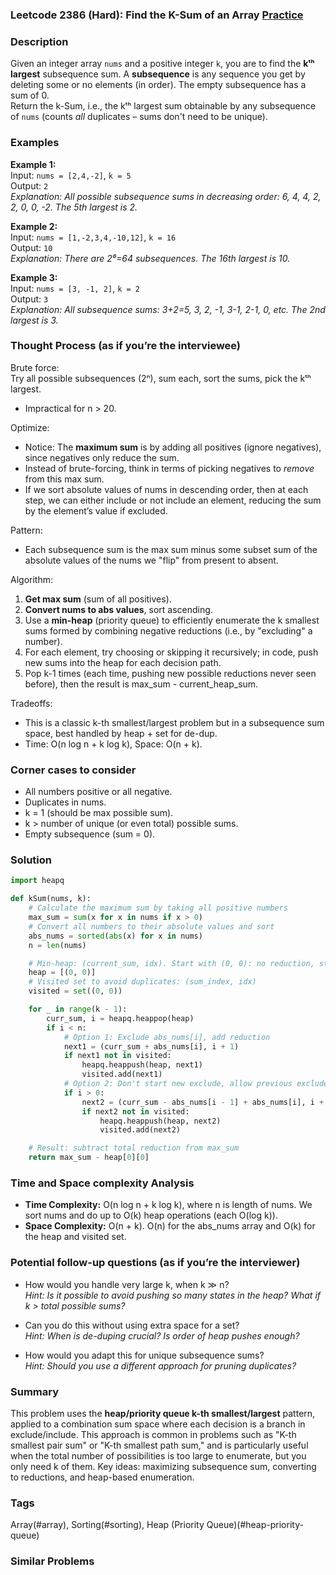 ### Leetcode 2386 (Hard): Find the K-Sum of an Array [Practice](https://leetcode.com/problems/find-the-k-sum-of-an-array)

### Description  
Given an integer array `nums` and a positive integer `k`, you are to find the **kᵗʰ largest** subsequence sum. A **subsequence** is any sequence you get by deleting some or no elements (in order). The empty subsequence has a sum of 0.  
Return the k-Sum, i.e., the kᵗʰ largest sum obtainable by any subsequence of `nums` (counts *all* duplicates – sums don't need to be unique).

### Examples  

**Example 1:**  
Input: `nums = [2,4,-2]`, `k = 5`  
Output: `2`  
*Explanation: All possible subsequence sums in decreasing order: 6, 4, 4, 2, 2, 0, 0, -2. The 5th largest is 2.*

**Example 2:**  
Input: `nums = [1,-2,3,4,-10,12]`, `k = 16`  
Output: `10`  
*Explanation: There are 2⁶=64 subsequences. The 16th largest is 10.*

**Example 3:**  
Input: `nums = [3, -1, 2]`, `k = 2`  
Output: `3`  
*Explanation: All subsequence sums: 3+2=5, 3, 2, -1, 3-1, 2-1, 0, etc. The 2nd largest is 3.*

### Thought Process (as if you’re the interviewee)  

Brute force:  
Try all possible subsequences (2ⁿ), sum each, sort the sums, pick the kᵗʰ largest.  
- Impractical for n > 20.

Optimize:  
- Notice: The **maximum sum** is by adding all positives (ignore negatives), since negatives only reduce the sum.  
- Instead of brute-forcing, think in terms of picking negatives to *remove* from this max sum.
- If we sort absolute values of nums in descending order, then at each step, we can either include or not include an element, reducing the sum by the element’s value if excluded.

Pattern:  
- Each subsequence sum is the max sum minus some subset sum of the absolute values of the nums we "flip" from present to absent.

Algorithm:
1. **Get max sum** (sum of all positives).
2. **Convert nums to abs values**, sort ascending.
3. Use a **min-heap** (priority queue) to efficiently enumerate the k smallest sums formed by combining negative reductions (i.e., by "excluding" a number).
4. For each element, try choosing or skipping it recursively; in code, push new sums into the heap for each decision path.
5. Pop k-1 times (each time, pushing new possible reductions never seen before), then the result is max_sum - current_heap_sum.

Tradeoffs:  
- This is a classic k-th smallest/largest problem but in a subsequence sum space, best handled by heap + set for de-dup.
- Time: O(n log n + k log k), Space: O(n + k).

### Corner cases to consider  
- All numbers positive or all negative.
- Duplicates in nums.
- k = 1 (should be max possible sum).
- k > number of unique (or even total) possible sums.
- Empty subsequence (sum = 0).

### Solution

```python
import heapq

def kSum(nums, k):
    # Calculate the maximum sum by taking all positive numbers
    max_sum = sum(x for x in nums if x > 0)
    # Convert all numbers to their absolute values and sort
    abs_nums = sorted(abs(x) for x in nums)
    n = len(nums)

    # Min-heap: (current_sum, idx). Start with (0, 0): no reduction, start at idx=0
    heap = [(0, 0)]
    # Visited set to avoid duplicates: (sum_index, idx)
    visited = set((0, 0))

    for _ in range(k - 1):
        curr_sum, i = heapq.heappop(heap)
        if i < n:
            # Option 1: Exclude abs_nums[i], add reduction
            next1 = (curr_sum + abs_nums[i], i + 1)
            if next1 not in visited:
                heapq.heappush(heap, next1)
                visited.add(next1)
            # Option 2: Don't start new exclude, allow previous excludes only (branch at next i but same reduction)
            if i > 0:
                next2 = (curr_sum - abs_nums[i - 1] + abs_nums[i], i + 1)
                if next2 not in visited:
                    heapq.heappush(heap, next2)
                    visited.add(next2)

    # Result: subtract total reduction from max_sum
    return max_sum - heap[0][0]
```

### Time and Space complexity Analysis  

- **Time Complexity:** O(n log n + k log k), where n is length of nums. We sort nums and do up to O(k) heap operations (each O(log k)).
- **Space Complexity:** O(n + k). O(n) for the abs_nums array and O(k) for the heap and visited set.

### Potential follow-up questions (as if you’re the interviewer)  

- How would you handle very large k, when k ≫ n?  
  *Hint: Is it possible to avoid pushing so many states in the heap? What if k > total possible sums?*

- Can you do this without using extra space for a set?  
  *Hint: When is de-duping crucial? Is order of heap pushes enough?*

- How would you adapt this for unique subsequence sums?  
  *Hint: Should you use a different approach for pruning duplicates?*

### Summary
This problem uses the **heap/priority queue k-th smallest/largest** pattern, applied to a combination sum space where each decision is a branch in exclude/include. This approach is common in problems such as "K-th smallest pair sum" or "K-th smallest path sum," and is particularly useful when the total number of possibilities is too large to enumerate, but you only need k of them. Key ideas: maximizing subsequence sum, converting to reductions, and heap-based enumeration.

### Tags
Array(#array), Sorting(#sorting), Heap (Priority Queue)(#heap-priority-queue)

### Similar Problems

